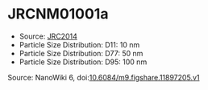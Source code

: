 <a name="material" />

# JRCNM01001a
<script type="application/ld+json">
  {
    "@context": "https://schema.org/",
    "@type": "ChemicalSubstance",
    "@id": "https://egonw.github.io/nanowiki/nanowiki371.html#material",
    "http://purl.org/dc/terms/conformsTo":
      {
        "@type": "CreativeWork",
        "@id": "https://bioschemas.org/profiles/ChemicalSubstance/0.4-RELEASE/"
      },
    "identfier": "371",
    "name": "JRCNM01001a",
    "url": "https://egonw.github.io/nanowiki/nanowiki371.html#material",
    "sameAs": "http://127.0.0.1/mediawiki/index.php/Special:URIResolver/JRCNM01001a"
  }
</script>


* Source: [JRC2014](articleJRC2014.md)
* Particle Size Distribution: D11: 10 nm
* Particle Size Distribution: D77: 50 nm
* Particle Size Distribution: D95: 100 nm


Source: NanoWiki 6, doi:[10.6084/m9.figshare.11897205.v1](https://doi.org/10.6084/m9.figshare.11897205.v1)
